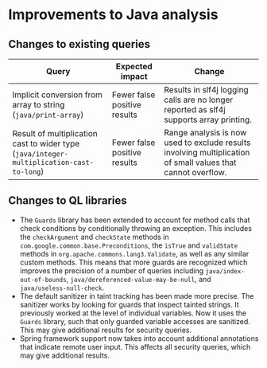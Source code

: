 # Improvements to Java analysis

## Changes to existing queries

| **Query**                  | **Expected impact**    | **Change**                                                       |
|----------------------------|------------------------|------------------------------------------------------------------|
| Implicit conversion from array to string (`java/print-array`) | Fewer false positive results | Results in slf4j logging calls are no longer reported as slf4j supports array printing. |
| Result of multiplication cast to wider type (`java/integer-multiplication-cast-to-long`) | Fewer false positive results | Range analysis is now used to exclude results involving multiplication of small values that cannot overflow. |

## Changes to QL libraries

* The `Guards` library has been extended to account for method calls that check
  conditions by conditionally throwing an exception. This includes the
  `checkArgument` and `checkState` methods in
  `com.google.common.base.Preconditions`, the `isTrue` and `validState` methods
  in `org.apache.commons.lang3.Validate`, as well as any similar custom
  methods. This means that more guards are recognized which improves the precision of a number of queries including `java/index-out-of-bounds`,
  `java/dereferenced-value-may-be-null`, and `java/useless-null-check`.
* The default sanitizer in taint tracking has been made more precise. The
  sanitizer works by looking for guards that inspect tainted strings. It
  previously worked at the level of individual variables. Now it
  uses the `Guards` library, such that only guarded variable accesses are
  sanitized. This may give additional results for security queries.
* Spring framework support now takes into account additional
  annotations that indicate remote user input. This affects all security
  queries, which may give additional results.
